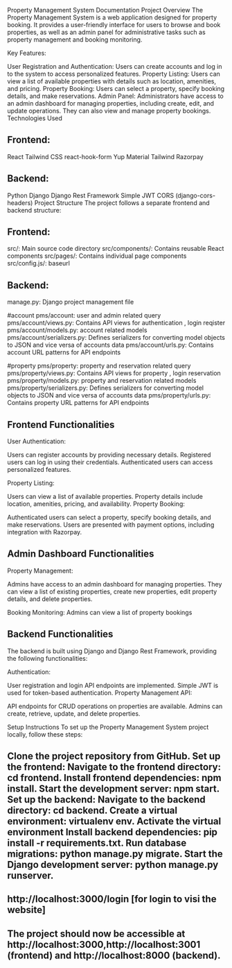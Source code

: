 Property Management System Documentation
Project Overview
The Property Management System is a web application designed for property booking. It provides a user-friendly interface for users to browse and book properties, as well as an admin panel for administrative tasks such as property management and booking monitoring.

Key Features:

User Registration and Authentication: Users can create accounts and log in to the system to access personalized features.
Property Listing: Users can view a list of available properties with details such as location, amenities, and pricing.
Property Booking: Users can select a property, specify booking details, and make reservations.
Admin Panel: Administrators have access to an admin dashboard for managing properties, including create, edit, and update operations. They can also view and manage property bookings.
Technologies Used

Frontend:
---------
React
Tailwind CSS
react-hook-form
Yup
Material Tailwind
Razorpay

Backend:
---------
Python
Django
Django Rest Framework
Simple JWT
CORS (django-cors-headers)
Project Structure
The project follows a separate frontend and backend structure:

Frontend:
---------

src/: Main source code directory
src/components/: Contains reusable React components
src/pages/: Contains individual page components
src/config.js/: baseurl

Backend:
----------

manage.py: Django project management file

#account
pms/account: user and admin related query 
pms/account/views.py: Contains API views for authentication , login reqister
pms/account/models.py: account related models
pms/account/serializers.py: Defines serializers for converting model objects to JSON and vice versa of accounts data
pms/account/urls.py: Contains account URL patterns for API endpoints

#property
pms/property: property and reservation related query 
pms/property/views.py: Contains API views for property , login reservation
pms/property/models.py: property and reservation related models
pms/property/serializers.py: Defines serializers for converting model objects to JSON and vice versa of accounts data
pms/property/urls.py: Contains property URL patterns for API endpoints

Frontend Functionalities
----------------------------
User Authentication:

Users can register accounts by providing necessary details.
Registered users can log in using their credentials.
Authenticated users can access personalized features.

Property Listing:

Users can view a list of available properties.
Property details include location, amenities, pricing, and availability.
Property Booking:

Authenticated users can select a property, specify booking details, and make reservations.
Users are presented with payment options, including integration with Razorpay.

Admin Dashboard Functionalities
---------------------------------
Property Management:

Admins have access to an admin dashboard for managing properties.
They can view a list of existing properties, create new properties, edit property details, and delete properties.

Booking Monitoring:
Admins can view a list of property bookings

Backend Functionalities
-------------------------
The backend is built using Django and Django Rest Framework, providing the following functionalities:

Authentication:

User registration and login API endpoints are implemented.
Simple JWT is used for token-based authentication.
Property Management API:

API endpoints for CRUD operations on properties are available.
Admins can create, retrieve, update, and delete properties.



Setup Instructions
To set up the Property Management System project locally, follow these steps:

Clone the project repository from GitHub.
Set up the frontend:
Navigate to the frontend directory: cd frontend.
Install frontend dependencies: npm install.
Start the development server: npm start.
Set up the backend:
Navigate to the backend directory: cd backend.
Create a virtual environment: virtualenv env.
Activate the virtual environment
Install backend dependencies: pip install -r requirements.txt.
Run database migrations: python manage.py migrate.
Start the Django development server: python manage.py runserver.
----------------------------------------------------------
http://localhost:3000/login [for login to visi the website]
-------------------------------------------------------------------------------------------------------------------------------------
The project should now be accessible at http://localhost:3000,http://localhost:3001 (frontend) and http://localhost:8000 (backend).
---------------------------------------------------------------------------------------------------------------------------------------
